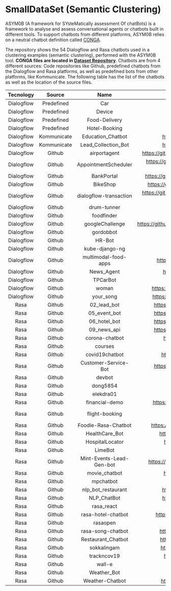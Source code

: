 # SmallDataSet (Semantic Clustering)
ASYM0B (A framework for SYsteMatically assessment Of chatBots) is a framework to analyse and assess conversational agents or chatbots built in different tools. To support chatbots from different platforms, ASYM0B relies on a neutral chatbot definition called [CONGA](https://saraperezsoler.github.io/CONGA/).

The repository shows the 54 Dialogflow and Rasa chatbots used in a clustering examples (semantic clustering), performed with the ASYM0B tool. **CONGA files are located in [Dataset Repository](https://github.com/ASYM0B/Dataset)**. Chatbots are from 4 different sources: Code repositories like Github, predefined chatbots from the Dialogflow and Rasa platforms, as well as predefined bots from other platforms, like Kommunicate. The following table has the list of the chatbots as well as the location of the source files. 

|  Tecnology |    Source   |           Name           |                                 Location                                |
|:----------:|:-----------:|:------------------------:|:-----------------------------------------------------------------------:|
| Dialogflow |  Predefined | Car                      | https://dialogflow.cloud.google.com/                                    |
| Dialogflow |  Predefined | Device                   | https://dialogflow.cloud.google.com/                                    |
| Dialogflow |  Predefined | Food-Delivery            | https://dialogflow.cloud.google.com/                                    |
| Dialogflow |  Predefined | Hotel-Booking            | https://dialogflow.cloud.google.com/                                    |
| Dialogflow | Kommunicate | Education_Chatbot        | https://docs.kommunicate.io/docs/bot-samples                            |
| Dialogflow | Kommunicate | Lead_Collection_Bot      | https://docs.kommunicate.io/docs/bot-samples                            |
| Dialogflow |    Github   | airportagent             | https://github.com/dialogflow/selfservicekiosk-audio-streaming          |
| Dialogflow |    Github   | AppointmentScheduler     | https://github.com/priyankavergadia/AppointmentScheduler-GoogleCalendar |
| Dialogflow |    Github   | BankPortal               | https://github.com/happyman125/Angular_Django_BankPortal                |
| Dialogflow |    Github   | BikeShop                 | https://github.com/dialogflow/fulfillment-bike-shop-nodejs              |
| Dialogflow |    Github   | dialogflow-transaction   | https://github.com/actions-on-google/dialogflow-transactions-nodejs     |
| Dialogflow |    Github   | drum-tunner              | https://github.com/kubawolanin/drum-tuner                               |
| Dialogflow |    Github   | foodfinder               | https://github.com/karri-sek/foodfinder                                 |
| Dialogflow |    Github   | googleChallenge          | https://github.com/singhricha2995/google_solution_challenge_2020        |
| Dialogflow |    Github   | gordobbot                | https://github.com/adu370/gordobbot                                     |
| Dialogflow |    Github   | HR-Bot                   | https://github.com/VyshakAV/HR-Bot                                      |
| Dialogflow |    Github   | kube-django-ng           | https://github.com/savelee/kube-django-ng                               |
| Dialogflow |    Github   | multimodal-food-apps     | https://github.com/depstein/multimodal-food-apps/                       |
| Dialogflow |    Github   | News_Agent               | https://github.com/SrinivasGolla/News_Chatbot                           |
| Dialogflow |    Github   | TPCarBot                 | https://github.com/juandag97/TPCarBot                                   |
| Dialogflow |    Github   | woman                    | https://github.com/ascir/dialogflow_agent_WomanSafety                   |
| Dialogflow |    Github   | your_song                | https://github.com/twinkletwinklelittlestar70/your_song/                |
| Rasa       |    Github   | 02_lead_bot              | https://github.com/cedextech/rasa-chatbot-templates                     |
| Rasa       |    Github   | 05_event_bot             | https://github.com/cedextech/rasa-chatbot-templates                     |
| Rasa       |    Github   | 06_hotel_bot             | https://github.com/cedextech/rasa-chatbot-templates                     |
| Rasa       |    Github   | 09_news_api              | https://github.com/cedextech/rasa-chatbot-templates                     |
| Rasa       |    Github   | corona-chatbot           | https://github.com/sureshdudi/corona-chatbot                            |
| Rasa       |    Github   | courses                  | https://github.com/12978452-kai/courses                                 |
| Rasa       |    Github   | covid19chatbot           | https://github.com/vaibhavvikas/covid19chatbot                          |
| Rasa       |    Github   | Customer-Service-Bot     | https://github.com/aadimangla/Customer-Service-Bot                      |
| Rasa       |    Github   | devbot                   | https://github.com/glauciams/devbot                                     |
| Rasa       |    Github   | dong5854                 | https://github.com/dong5854/RASA-                                       |
| Rasa       |    Github   | elekdra01                | https://github.com/elekdra01/rasabot                                    |
| Rasa       |    Github   | financial-demo           | https://github.com/RasaHQ/financial-demo/tree/rasa-1                    |
| Rasa       |    Github   | flight-booking           | https://github.com/zarzouram/MLT-Master_in_Language_Technology          |
| Rasa       |    Github   | Foodie-Rasa-Chatbot      | https://github.com/chebroluharika/Foodie-Rasa-Chatbot                   |
| Rasa       |    Github   | HealthCare_Bot           | https://github.com/Mehakpreet03/HealthCare_Bot                          |
| Rasa       |    Github   | HospitalLocator          | https://github.com/AtriSaxena/HospitalLocator                           |
| Rasa       |    Github   | LimeBot                  | https://github.com/archiesarck/LimeBot                                  |
| Rasa       |    Github   | Mint-Events-Lead-Gen-bot | https://github.com/vanshkapil/Mint-Events-Lead-Gen-bot                  |
| Rasa       |    Github   | movie_chatbot            | https://github.com/frozentoad9/movie_chatbot                            |
| Rasa       |    Github   | mpchatbot                | https://github.com/Sahil3343/mpchatbot                                  |
| Rasa       |    Github   | nlp_bot_restaurant       | https://github.com/dhrubach/nlp_bot_restaurant                          |
| Rasa       |    Github   | NLP_ChatBot              | https://github.com/PrinceDuru/NLP_ChatBot_P6                            |
| Rasa       |    Github   | rasa_react               | https://github.com/kfedo/rasa_react                                     |
| Rasa       |    Github   | rasa-hotel-chatbot       | https://github.com/kshitizj4/Resturant-Rasa-Chatbot                     |
| Rasa       |    Github   | rasaopen                 | https://github.com/athenasaurav/rasaopen                                |
| Rasa       |    Github   | rasa-song-chatbot        | https://github.com/hetpandya/rasa-song-chatbot                          |
| Rasa       |    Github   | Restaurant_Chatbot       | https://github.com/manoj567/Restaurant_Chatbot                          |
| Rasa       |    Github   | sokkalingam              | https://github.com/nagarajanmolrao/sokkalingam                          |
| Rasa       |    Github   | trackncov19              | https://github.com/skishanali981/trackncov19                            |
| Rasa       |    Github   | wall-e                   | https://github.com/itsromiljain/chatbot                                 |
| Rasa       |    Github   | Weather_Bot              | https://github.com/0wuxinyun/RASA                                       |
| Rasa       |    Github   | Weather-Chatbot          | https://github.com/gurugaurav/Weather-Chatbot                           |
